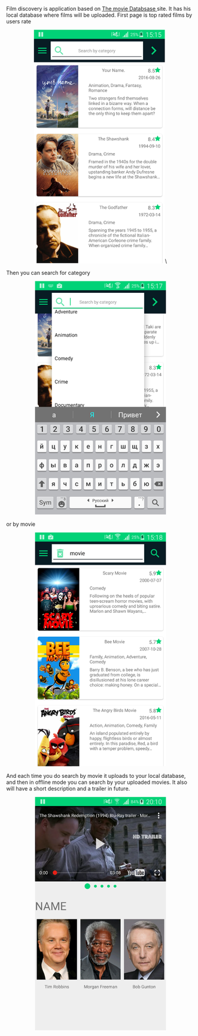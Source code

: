 Film discovery is application based on <a href="https://www.themoviedb.org/?language=en"> The movie Databsase </a> site.
It has his local database where films will be uploaded.
First page is top rated films by users rate

<p align="center">
  <img src="https://github.com/DmitryKizama/FilmDiscovery/blob/master/screenshots/1.png" width="350"/>\
</p>

Then you can search for category
<p align="center">
  <img src="https://github.com/DmitryKizama/FilmDiscovery/blob/master/screenshots/2.png" width="350"/>
</p>

or by movie 
<p align="center">
  <img src="https://github.com/DmitryKizama/FilmDiscovery/blob/master/screenshots/3.png" width="350"/>
</p>

And each time you do search by movie it uploads to your local database, and then in offline mode you can search by your uploaded movies.
It also will have a short description and a trailer in future.
<p align="center">
  <img src="https://github.com/DmitryKizama/FilmDiscovery/blob/master/screenshots/5.png" width="350"/>
</p>
